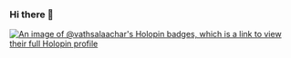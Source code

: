 ### Hi there 👋
[![An image of @vathsalaachar's Holopin badges, which is a link to view their full Holopin profile](https://holopin.me/vathsalaachar)](https://holopin.io/@vathsalaachar)
<!--
**VathsalaAchar/VathsalaAchar** is a ✨ _special_ ✨ repository because its `README.md` (this file) appears on your GitHub profile.

Here are some ideas to get you started:

- 🔭 I’m currently working on ...
- 🌱 I’m currently learning ...
- 👯 I’m looking to collaborate on ...
- 🤔 I’m looking for help with ...
- 💬 Ask me about ...
- 📫 How to reach me: ...
- 😄 Pronouns: ...
- ⚡ Fun fact: ...
-->
